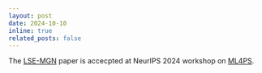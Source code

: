 ```yaml
---
layout: post
date: 2024-10-10 
inline: true
related_posts: false
---
```


The [LSE-MGN](https://arxiv.org/abs/2411.14192) paper is accecpted at NeurIPS 2024 workshop on [ML4PS](https://ml4physicalsciences.github.io/2024/).